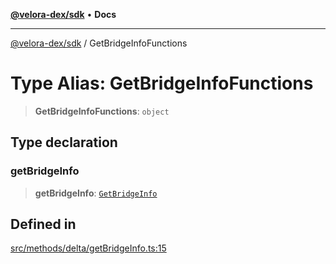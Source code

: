 [**@velora-dex/sdk**](../README.md) • **Docs**

***

[@velora-dex/sdk](../globals.md) / GetBridgeInfoFunctions

# Type Alias: GetBridgeInfoFunctions

> **GetBridgeInfoFunctions**: `object`

## Type declaration

### getBridgeInfo

> **getBridgeInfo**: [`GetBridgeInfo`](../-internal-/type-aliases/GetBridgeInfo.md)

## Defined in

[src/methods/delta/getBridgeInfo.ts:15](https://github.com/VeloraDEX/sdk/blob/feat/extend_delta_orders_filtering/src/methods/delta/getBridgeInfo.ts#L15)
